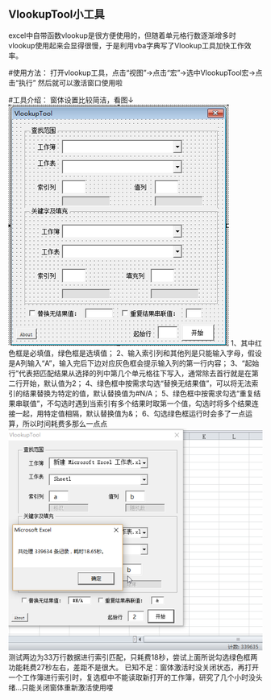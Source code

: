 ## VlookupTool小工具
excel中自带函数vlookup是很方便使用的，但随着单元格行数逐渐增多时vlookup使用起来会显得很慢，于是利用vba字典写了Vlookup工具加快工作效率。

#使用方法：
打开vlookup工具，点击“视图”→点击“宏”→选中VlookupTool宏→点击“执行”
然后就可以激活窗口使用啦

#工具介绍：
窗体设置比较简洁，看图↓
![Image text](https://github.com/StinkCat/VlookupTool/raw/master/img/jiemian.png)
1、其中红色框是必填值，绿色框是选填值；
2、输入索引列和其他列是只能输入字母，假设是A列输入“A”，输入完后下边对应灰色框会提示输入列的第一行内容；
3、“起始行”代表把匹配结果从选择的列中第几个单元格往下写入，通常除去首行就是在第二行开始，默认值为2；
4、绿色框中按需求勾选“替换无结果值”，可以将无法索引的结果替换为特定的值，默认替换值为#N/A；
5、绿色框中按需求勾选“重复结果串联值”，不勾选时遇到当索引有多个结果时取第一个值，勾选时将多个结果连接一起，用特定值相隔，默认替换值为&；
6、勾选绿色框运行时会多了一点运算，所以时间耗费多那么一点点
![Image text](https://github.com/StinkCat/VlookupTool/raw/master/img/jieguo.png)
 测试两边为33万行数据进行索引匹配，只耗费18秒，尝试上面所说勾选绿色框两功能耗费27秒左右，差距不是很大。
 已知不足：窗体激活时没关闭状态，再打开一个工作簿进行索引时，复选框中不能读取新打开的工作簿，研究了几个小时没头绪...只能关闭窗体重新激活使用喽
